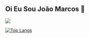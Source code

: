 ## Oi Eu Sou João Marcos 👋

<picture>
  <source
    srcset="https://github-readme-stats.vercel.app/api?username=JM7087&show_icons=true&theme=tokyonight"
    media="(prefers-color-scheme: dark)"
  />
  <source
    srcset="https://github-readme-stats.vercel.app/api?username=JM7087&show_icons=true"
    media="(prefers-color-scheme: light), (prefers-color-scheme: no-preference)"
  />
  <img src="https://github-readme-stats.vercel.app/api?username=JM7087&show_icons=true" />
</picture>

[![Top Langs](https://github-readme-stats.vercel.app/api/top-langs/?username=JM7087&layout=compact&langs_count=10&custom_title=Linguagens%20Mais%20Usadas&hide_progress=true&theme=dark)](https://github.com/anuraghazra/github-readme-stats)
